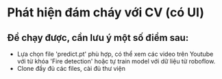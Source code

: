 # Phát hiện đám cháy với CV (có UI)
## Để chạy được, cần lưu ý một số điểm sau:
  * Lựa chọn file 'predict.pt' phù hợp, có thể xem các video trên Youtube với từ khóa 'Fire detection' hoặc tự train model với dữ liệu từ roboflow.
  * Clone đầy đủ các files, cài đủ thư viện

